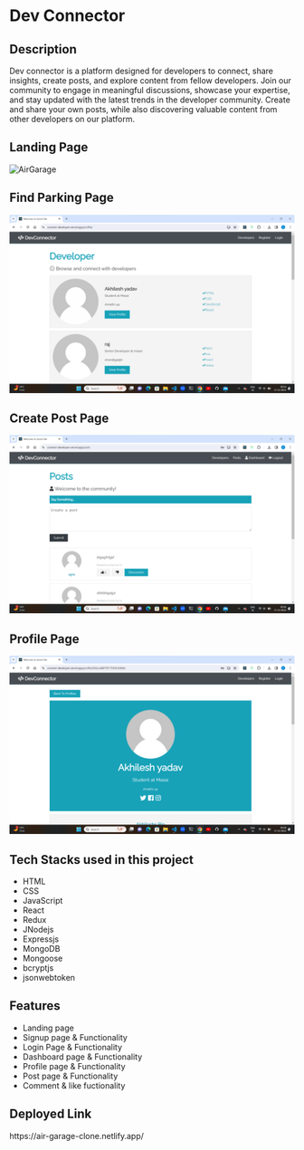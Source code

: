 <h1>Dev Connector</h1>

<h2>Description</h2>
<p>Dev connector is a platform designed for developers to connect, share insights, create posts, and explore content from fellow developers. Join our community to engage in meaningful discussions, showcase your expertise, and stay updated with the latest trends in the developer community. Create and share your own posts, while also discovering valuable content from other developers on our platform.</p>
<h2>Landing Page</h2>
<img src="/backend/client/src/img/landing.png)" alt="AirGarage" border="0">
<h2>Find Parking Page</h2>
<img src="/backend/client/src/img/developer.png" alt="AirGarage" border="0">
<h2>Create Post Page</h2>
<img src="/backend/client/src/img/post.png" alt="AirGarage" border="0">
<h2>Profile Page</h2>
<img src="/backend/client/src/img/profile.png" alt="AirGarage" border="0">

<h2>Tech Stacks used in this project</h2>
<ul>
<li>HTML</li>
<li>CSS</li>
<li>JavaScript</li>
<li>React</li>
<li>Redux</li>
<li>JNodejs</li>
<li>Expressjs</li>
<li>MongoDB</li>
<li>Mongoose</li>
<li>bcryptjs</li>
<li>jsonwebtoken</li>


</ul>

<h2>Features</h2>
<ul>
<li>Landing page</li>
<li>Signup page & Functionality</li>
<li>Login Page & Functionality</li>
<li>Dashboard page & Functionality </li>
<li>Profile page & Functionality </li>
<li>Post page & Functionality </li>
<li>Comment & like fuctionality </li>
  </ul>

<h2>Deployed Link</h2>
<p>https://air-garage-clone.netlify.app/<p>




